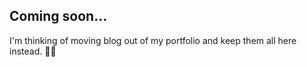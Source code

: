 ## Coming soon...

I'm thinking of moving blog out of my portfolio and keep them all here instead. 😵‍💫